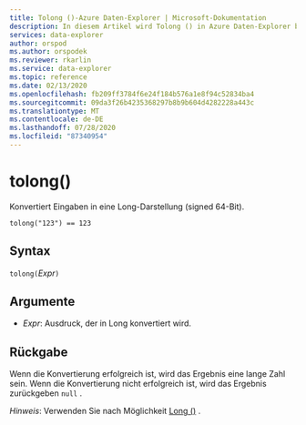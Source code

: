 ```yaml
---
title: Tolong ()-Azure Daten-Explorer | Microsoft-Dokumentation
description: In diesem Artikel wird Tolong () in Azure Daten-Explorer beschrieben.
services: data-explorer
author: orspod
ms.author: orspodek
ms.reviewer: rkarlin
ms.service: data-explorer
ms.topic: reference
ms.date: 02/13/2020
ms.openlocfilehash: fb209ff3784f6e24f184b576a1e8f94c52834ba4
ms.sourcegitcommit: 09da3f26b4235368297b8b9b604d4282228a443c
ms.translationtype: MT
ms.contentlocale: de-DE
ms.lasthandoff: 07/28/2020
ms.locfileid: "87340954"
---
```

# <a name="tolong"></a>tolong()

Konvertiert Eingaben in eine Long-Darstellung (signed 64-Bit).

```kusto
tolong("123") == 123
```

## <a name="syntax"></a>Syntax

`tolong(`*Expr*`)`

## <a name="arguments"></a>Argumente

* *Expr*: Ausdruck, der in Long konvertiert wird. 

## <a name="returns"></a>Rückgabe

Wenn die Konvertierung erfolgreich ist, wird das Ergebnis eine lange Zahl sein.
Wenn die Konvertierung nicht erfolgreich ist, wird das Ergebnis zurückgeben `null` .
 
*Hinweis*: Verwenden Sie nach Möglichkeit [Long ()](./scalar-data-types/long.md) .